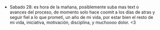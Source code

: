 - Sabado 28: es hora de la mañana, posiblemente suba mas text o avances del proceso, de momento solo hace coomit a los días de atras y seguir fiel a lo que prometi, un año de mi vida, por estar bien el resto de mi vida, iniciativa, motivación, disciplina, y muchoooo dolor. <3